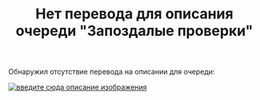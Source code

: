 ﻿---
title: "Нет перевода для описания очереди &quot;Запоздалые проверки&quot;"
se.owner.user_id: 238742
se.owner.display_name: "Andrew"
se.owner.link: "https://ru.meta.stackoverflow.com/users/238742/andrew"
se.link: "https://ru.meta.stackoverflow.com/questions/11713/%d0%9d%d0%b5%d1%82-%d0%bf%d0%b5%d1%80%d0%b5%d0%b2%d0%be%d0%b4%d0%b0-%d0%b4%d0%bb%d1%8f-%d0%be%d0%bf%d0%b8%d1%81%d0%b0%d0%bd%d0%b8%d1%8f-%d0%be%d1%87%d0%b5%d1%80%d0%b5%d0%b4%d0%b8-%d0%97%d0%b0%d0%bf%d0%be%d0%b7%d0%b4%d0%b0%d0%bb%d1%8b%d0%b5-%d0%bf%d1%80%d0%be%d0%b2%d0%b5%d1%80%d0%ba%d0%b8"
se.question_id: 11713
se.post_type: question
---
<p>Обнаружил отсутствие перевода на описании для очереди:</p>
<p><a href="https://i.stack.imgur.com/HAJmd.png" rel="nofollow noreferrer"><img src="https://i.stack.imgur.com/HAJmd.png" alt="введите сюда описание изображения" /></a></p>
